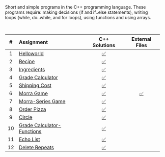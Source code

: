Short and simple programs in the C++ programming language. These programs require: making decisions (if and if..else statements), writing loops (while, do..while, and for loops), using functions and using arrays.

<br>

| # | Assignment | C++ Solutions | External Files |
|:---:|:---|:---:|:---:|
| 1 | [Helloworld](assignments/01-helloworld/docs/FA_A1_HelloWorld.pdf) | [:white_check_mark:](./assignments/01-helloworld/HelloWorld.cpp) |  |
| 2 | [Recipe](assignments/02-recipe/docs/FA_A2_Recipe.pdf) | [:white_check_mark:](./assignments/02-recipe/recipe.cpp) |  | 
| 3 | [Ingredients](assignments/03-ingredients/docs/FA_A3_Ingredient.pdf) | [:white_check_mark:](./assignments/03-ingredients/ingredients.cpp) |  | 
| 4 | [Grade Calculator](assignments/04-gradeCalc/docs/FA_A4_gradeCalc.pdf) | [:white_check_mark:](./assignments/04-gradeCalc/gradeCalc.cpp) |  | 
| 5 | [Shipping Cost](assignments/05-shippingCost/docs/FA_A5_shipping_Cost.pdf) | [:white_check_mark:](./assignments/05-shippingCost/shippingCost.cpp) |  | 
| 6 | [Morra Game](assignments/06-morra/docs/FA_A6_Morra.pdf) | [:white_check_mark:](./assignments/06-morra/morra.cpp) |  [:white_check_mark:](./assignments/06-morra) |
| 7 | [Morra-Series Game](assignments/07-morreSeries/docs/FA_A7_MorraSerries.pdf) | [:white_check_mark:](./assignments/07-morreSeries/morraSeries.cpp) |  | 
| 8 | [Order Pizza](assignments/08-pizza/docs/FA_A8_Pizza.pdf) | [:white_check_mark:](./assignments/08-pizza/pizza.cpp) |  |
| 9 | [Circle](assignments/09-circleArea/docs/FA_A9CircleArea.pdf) | [:white_check_mark:](./assignments/09-circleArea/circleArea.cpp) |  | 
| 10 | [Grade Calculator-Functions](assignments/10-gradeCalc2/) | [:white_check_mark:](./assignments/10-gradeCalc2/gradeCalc_2.cpp) |  | 
| 11 | [Echo List](assignments/11-echoList/) | [:white_check_mark:](./assignments/11-echoList/echoAList.cpp) |  | 
| 12 | [Delete Repeats](assignments/12-deleteRepeats/docs/FA_A12_DeleteRepeats.pdf) | [:white_check_mark:](./assignments/12-deleteRepeats/deleteRepeats.cpp) |  |  
